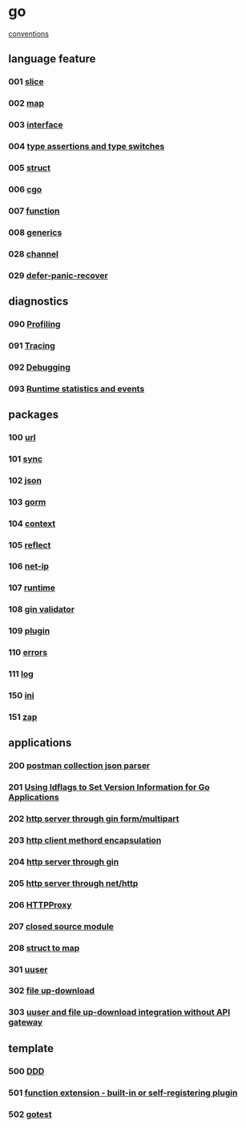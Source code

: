 # go

[conventions](conventions.md)

## language feature

### 001 [slice](001)

### 002 [map](002)

### 003 [interface](003)

### 004 [type assertions and type switches](004)

### 005 [struct](005)

### 006 [cgo](006)

### 007 [function](007)

### 008 [generics](008)

### 028 [channel](028)

### 029 [defer-panic-recover](029)

## diagnostics

### 090 [Profiling](090)

### 091 [Tracing](091)

### 092 [Debugging](092)

### 093 [Runtime statistics and events](093)

## packages

### 100 [url](100)

### 101 [sync](101)

### 102 [json](102)

### 103 [gorm](103)

### 104 [context](104)

### 105 [reflect](105)

### 106 [net-ip](106)

### 107 [runtime](107)

### 108 [gin validator](108)

### 109 [plugin](109)

### 110 [errors](110)

### 111 [log](111)

### 150 [ini](150)

### 151 [zap](151)

## applications

### 200 [postman collection json parser](200)

### 201 [Using ldflags to Set Version Information for Go Applications](201)

### 202 [http server through gin form/multipart](202)

### 203 [http client methord encapsulation](203)

### 204 [http server through gin](204)

### 205 [http server through net/http](205)

### 206 [HTTPProxy](206)

### 207 [closed source module](207)

### 208 [struct to map](208)

### 301 [uuser](301)

### 302 [file up-download](302)

### 303 [uuser and file up-download integration without API gateway ](303)

## template

### 500 [DDD](500)

### 501 [function extension - built-in or self-registering plugin](501)

### 502 [gotest](502)
